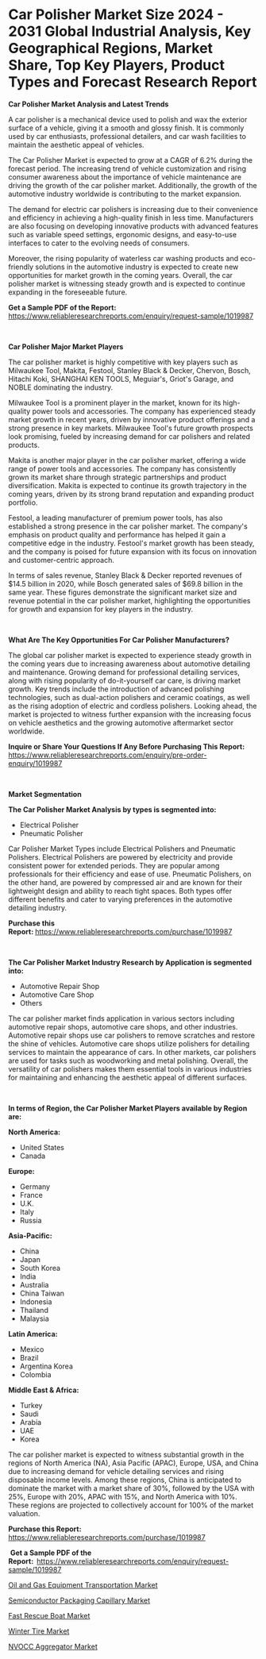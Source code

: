 <p><h1>Car Polisher Market Size 2024 - 2031 Global Industrial Analysis, Key Geographical Regions, Market Share, Top Key Players, Product Types and Forecast Research Report</h1></p><p><strong>Car Polisher Market Analysis and Latest Trends</strong></p>
<p><p>A car polisher is a mechanical device used to polish and wax the exterior surface of a vehicle, giving it a smooth and glossy finish. It is commonly used by car enthusiasts, professional detailers, and car wash facilities to maintain the aesthetic appeal of vehicles.</p><p>The Car Polisher Market is expected to grow at a CAGR of 6.2% during the forecast period. The increasing trend of vehicle customization and rising consumer awareness about the importance of vehicle maintenance are driving the growth of the car polisher market. Additionally, the growth of the automotive industry worldwide is contributing to the market expansion.</p><p>The demand for electric car polishers is increasing due to their convenience and efficiency in achieving a high-quality finish in less time. Manufacturers are also focusing on developing innovative products with advanced features such as variable speed settings, ergonomic designs, and easy-to-use interfaces to cater to the evolving needs of consumers.</p><p>Moreover, the rising popularity of waterless car washing products and eco-friendly solutions in the automotive industry is expected to create new opportunities for market growth in the coming years. Overall, the car polisher market is witnessing steady growth and is expected to continue expanding in the foreseeable future.</p></p>
<p><strong>Get a Sample PDF of the Report:&nbsp;</strong> <a href="https://www.reliableresearchreports.com/enquiry/request-sample/1019987">https://www.reliableresearchreports.com/enquiry/request-sample/1019987</a></p>
<p>&nbsp;</p>
<p><strong>Car Polisher Major Market Players</strong></p>
<p><p>The car polisher market is highly competitive with key players such as Milwaukee Tool, Makita, Festool, Stanley Black & Decker, Chervon, Bosch, Hitachi Koki, SHANGHAI KEN TOOLS, Meguiar's, Griot's Garage, and NOBLE dominating the industry.</p><p>Milwaukee Tool is a prominent player in the market, known for its high-quality power tools and accessories. The company has experienced steady market growth in recent years, driven by innovative product offerings and a strong presence in key markets. Milwaukee Tool's future growth prospects look promising, fueled by increasing demand for car polishers and related products.</p><p>Makita is another major player in the car polisher market, offering a wide range of power tools and accessories. The company has consistently grown its market share through strategic partnerships and product diversification. Makita is expected to continue its growth trajectory in the coming years, driven by its strong brand reputation and expanding product portfolio.</p><p>Festool, a leading manufacturer of premium power tools, has also established a strong presence in the car polisher market. The company's emphasis on product quality and performance has helped it gain a competitive edge in the industry. Festool's market growth has been steady, and the company is poised for future expansion with its focus on innovation and customer-centric approach.</p><p>In terms of sales revenue, Stanley Black & Decker reported revenues of $14.5 billion in 2020, while Bosch generated sales of $69.8 billion in the same year. These figures demonstrate the significant market size and revenue potential in the car polisher market, highlighting the opportunities for growth and expansion for key players in the industry.</p></p>
<p>&nbsp;</p>
<p><strong>What Are The Key Opportunities For Car Polisher Manufacturers?</strong></p>
<p><p>The global car polisher market is expected to experience steady growth in the coming years due to increasing awareness about automotive detailing and maintenance. Growing demand for professional detailing services, along with rising popularity of do-it-yourself car care, is driving market growth. Key trends include the introduction of advanced polishing technologies, such as dual-action polishers and ceramic coatings, as well as the rising adoption of electric and cordless polishers. Looking ahead, the market is projected to witness further expansion with the increasing focus on vehicle aesthetics and the growing automotive aftermarket sector worldwide.</p></p>
<p><strong>Inquire or Share Your Questions If Any Before Purchasing This Report:</strong> <a href="https://www.reliableresearchreports.com/enquiry/pre-order-enquiry/1019987">https://www.reliableresearchreports.com/enquiry/pre-order-enquiry/1019987</a></p>
<p>&nbsp;</p>
<p><strong>Market Segmentation</strong></p>
<p><strong>The Car Polisher Market Analysis by types is segmented into:</strong></p>
<p><ul><li>Electrical Polisher</li><li>Pneumatic Polisher</li></ul></p>
<p><p>Car Polisher Market Types include Electrical Polishers and Pneumatic Polishers. Electrical Polishers are powered by electricity and provide consistent power for extended periods. They are popular among professionals for their efficiency and ease of use. Pneumatic Polishers, on the other hand, are powered by compressed air and are known for their lightweight design and ability to reach tight spaces. Both types offer different benefits and cater to varying preferences in the automotive detailing industry.</p></p>
<p><strong>Purchase this Report:&nbsp;</strong><a href="https://www.reliableresearchreports.com/purchase/1019987">https://www.reliableresearchreports.com/purchase/1019987</a></p>
<p>&nbsp;</p>
<p><strong>The Car Polisher Market Industry Research by Application is segmented into:</strong></p>
<p><ul><li>Automotive Repair Shop</li><li>Automotive Care Shop</li><li>Others</li></ul></p>
<p><p>The car polisher market finds application in various sectors including automotive repair shops, automotive care shops, and other industries. Automotive repair shops use car polishers to remove scratches and restore the shine of vehicles. Automotive care shops utilize polishers for detailing services to maintain the appearance of cars. In other markets, car polishers are used for tasks such as woodworking and metal polishing. Overall, the versatility of car polishers makes them essential tools in various industries for maintaining and enhancing the aesthetic appeal of different surfaces.</p></p>
<p>&nbsp;</p>
<p><strong>In terms of Region, the Car Polisher Market Players available by Region are:</strong></p>
<p>
    <p> <strong> North America: </strong>
        <ul>
            <li>United States</li>
            <li>Canada</li>
        </ul>
        </p> 
    <p> <strong> Europe: </strong>
        <ul>
            <li>Germany</li>
            <li>France</li>
            <li>U.K.</li>
            <li>Italy</li>
            <li>Russia</li>
        </ul>
        </p> 
    <p> <strong> Asia-Pacific: </strong>
        <ul>
            <li>China</li>
            <li>Japan</li>
            <li>South Korea</li>
            <li>India</li>
            <li>Australia</li>
            <li>China Taiwan</li>
            <li>Indonesia</li>
            <li>Thailand</li>
            <li>Malaysia</li>
        </ul>
        </p> 
    <p> <strong> Latin America: </strong>
        <ul>
            <li>Mexico</li>
            <li>Brazil</li>
            <li>Argentina Korea</li>
            <li>Colombia</li>
        </ul>
        </p> 
    <p> <strong> Middle East & Africa: </strong>
        <ul>
            <li>Turkey</li>
            <li>Saudi</li>
            <li>Arabia</li>
            <li>UAE</li>
            <li>Korea</li>
        </ul>
    </p>
    </p>
<p><p>The car polisher market is expected to witness substantial growth in the regions of North America (NA), Asia Pacific (APAC), Europe, USA, and China due to increasing demand for vehicle detailing services and rising disposable income levels. Among these regions, China is anticipated to dominate the market with a market share of 30%, followed by the USA with 25%, Europe with 20%, APAC with 15%, and North America with 10%. These regions are projected to collectively account for 100% of the market valuation.</p></p>
<p><strong>Purchase this Report: </strong><a href="https://www.reliableresearchreports.com/purchase/1019987">https://www.reliableresearchreports.com/purchase/1019987</a></p>
<p>&nbsp;<strong>Get a Sample PDF of the Report:&nbsp;&nbsp;</strong><a href="https://www.reliableresearchreports.com/enquiry/request-sample/1019987">https://www.reliableresearchreports.com/enquiry/request-sample/1019987</a></p>
<p><strong></strong></p>
<p><p><a href="https://issuu.com/reportprime-2/docs/oil-and-gas-equipment-transportation-market-size-2">Oil and Gas Equipment Transportation Market</a></p><p><a href="https://valiant-lunge-8fe.notion.site/Semiconductor-Packaging-Capillary-Market-Dynamics-2024-2031-Also-about-Its-Market-Trends-Projectio-ed1489417d2147869f7e688bda3efa58">Semiconductor Packaging Capillary Market</a></p><p><a href="https://github.com/lubmix/Market-Research-Report-List-1/blob/main/fast-rescue-boat-market.md">Fast Rescue Boat Market</a></p><p><a href="https://github.com/joannagoyvaerts/Market-Research-Report-List-1/blob/main/winter-tire-market.md">Winter Tire Market</a></p><p><a href="https://issuu.com/reportprime-2/docs/nvocc-aggregator-market-size-2030.pptx">NVOCC Aggregator Market</a></p></p>